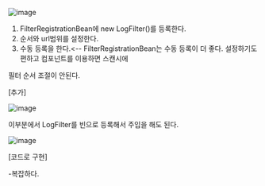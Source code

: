 ![image](https://user-images.githubusercontent.com/108928206/185738442-7cf2b56f-44fa-4064-9656-57deae257259.png)

1. FilterRegistrationBean에 new LogFilter()를 등록한다.
2. 순서와 url범위를 설정한다.
3. 수동 등록을 한다.<-- FilterRegistrationBean는 수동 등록이 더 좋다. 설정하기도 편하고 컴포넌트를 이용하면 스캔시에

  필터 순서 조절이 안된다.

[추가]

![image](https://user-images.githubusercontent.com/108928206/185738484-7a9b86e2-d966-42aa-89f7-a4cf9d007c12.png)

이부분에서 LogFilter를 빈으로 등록해서 주입을 해도 된다.

![image](https://user-images.githubusercontent.com/108928206/185738531-0fc9e4a4-be58-495f-8335-2519183a8730.png)

[코드로 구현]

-복잡하다.

